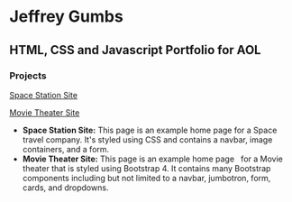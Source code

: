 # Jeffrey Gumbs
## HTML, CSS and Javascript Portfolio for AOL

### Projects
[Space Station Site](https://github.com/jeffreygumbs/HTML-and-CSS-Projects/tree/main/One-Page-Website)

[Movie Theater Site](https://github.com/jeffreygumbs/HTML-and-CSS-Projects/tree/main/bootstrap4_project)


* **Space Station Site:**
    This page is an example home page for a Space travel company. It's styled using CSS and contains a navbar, image containers, and a form.
* **Movie Theater Site:**
    This page is an example home page   
 for a Movie theater that is styled using Bootstrap 4. It contains many Bootstrap components including but not limited to a navbar, jumbotron, form, cards, and dropdowns.   
